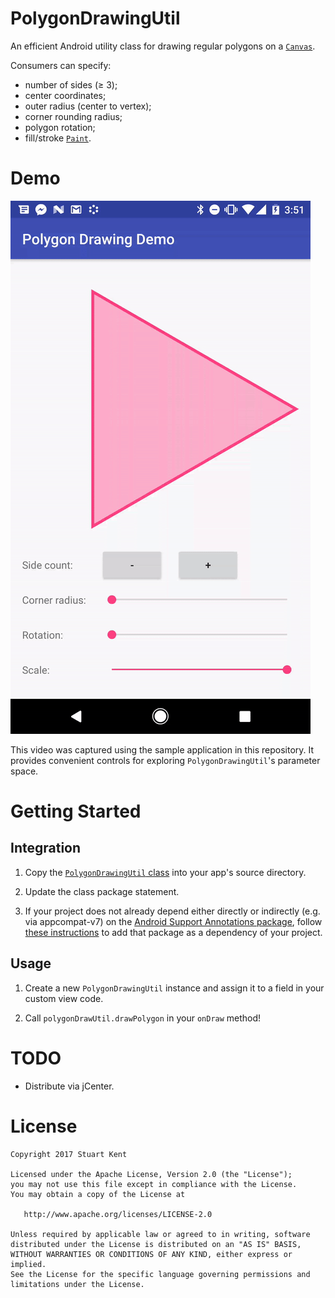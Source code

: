 # PolygonDrawingUtil

An efficient Android utility class for drawing regular polygons on a [`Canvas`](https://developer.android.com/reference/android/graphics/Canvas.html).

Consumers can specify:

- number of sides (≥ 3);
- center coordinates;
- outer radius (center to vertex);
- corner rounding radius;
- polygon rotation;
- fill/stroke [`Paint`](https://developer.android.com/reference/android/graphics/Paint.html).

# Demo

![](assets/demo.gif)

This video was captured using the sample application in this repository. It provides convenient controls for exploring `PolygonDrawingUtil`'s parameter space.

# Getting Started

## Integration

1. Copy the [`PolygonDrawingUtil` class](https://raw.githubusercontent.com/stkent/PolygonDrawingUtil/master/app/src/main/java/com/stkent/polygondrawingutil/PolygonDrawingUtil.java) into your app's source directory.

2. Update the class package statement.

3. If your project does not already depend either directly or indirectly (e.g. via appcompat-v7) on the [Android Support Annotations package](https://developer.android.com/studio/write/annotations.html), follow [these instructions](https://developer.android.com/studio/write/annotations.html#adding-library) to add that package as a dependency of your project.

## Usage

1. Create a new `PolygonDrawingUtil` instance and assign it to a field in your custom view code.

2. Call `polygonDrawUtil.drawPolygon` in your `onDraw` method!

# TODO

- Distribute via jCenter.

# License

	Copyright 2017 Stuart Kent

	Licensed under the Apache License, Version 2.0 (the "License");
	you may not use this file except in compliance with the License.
	You may obtain a copy of the License at

	   http://www.apache.org/licenses/LICENSE-2.0

	Unless required by applicable law or agreed to in writing, software
	distributed under the License is distributed on an "AS IS" BASIS,
	WITHOUT WARRANTIES OR CONDITIONS OF ANY KIND, either express or implied.
	See the License for the specific language governing permissions and
	limitations under the License.
